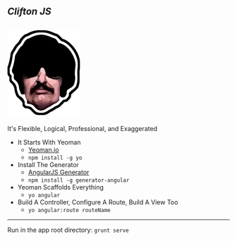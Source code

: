 *Clifton JS*
-------------------------------------------
![Clifton Logo](https://github.com/five-prime/cliftonjs/blob/master/app/images/logo.png)
---------------------------------------------------------------------
It's Flexible, Logical, Professional, and Exaggerated

- It Starts With Yeoman 
  - [Yeoman.io](http://yeoman.io)
  - `npm install -g yo`
- Install The Generator
  - [AngularJS Generator](https://github.com/yeoman/generator-angular)
  - `npm install -g generator-angular`
- Yeoman Scaffolds Everything
  - `yo angular`
- Build A Controller, Configure A Route, Build A View Too
  - `yo angular:route routeName`
--------------------------------------
Run in the app root directory:
`grunt serve`